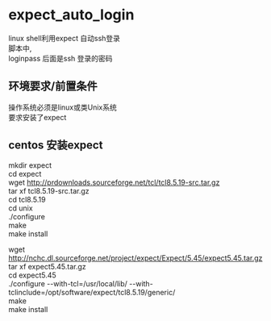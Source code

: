 # expect_auto_login
linux shell利用expect 自动ssh登录  
脚本中,  
loginpass 后面是ssh 登录的密码

## 环境要求/前置条件
操作系统必须是linux或类Unix系统  
要求安装了expect

## centos 安装expect
mkdir expect  
cd expect  
wget http://prdownloads.sourceforge.net/tcl/tcl8.5.19-src.tar.gz  
tar xf tcl8.5.19-src.tar.gz  
cd tcl8.5.19  
cd unix  
./configure  
make  
make install   

wget http://nchc.dl.sourceforge.net/project/expect/Expect/5.45/expect5.45.tar.gz   
tar xf expect5.45.tar.gz   
cd expect5.45   
./configure --with-tcl=/usr/local/lib/ --with-tclinclude=/opt/software/expect/tcl8.5.19/generic/   
make   
make install
